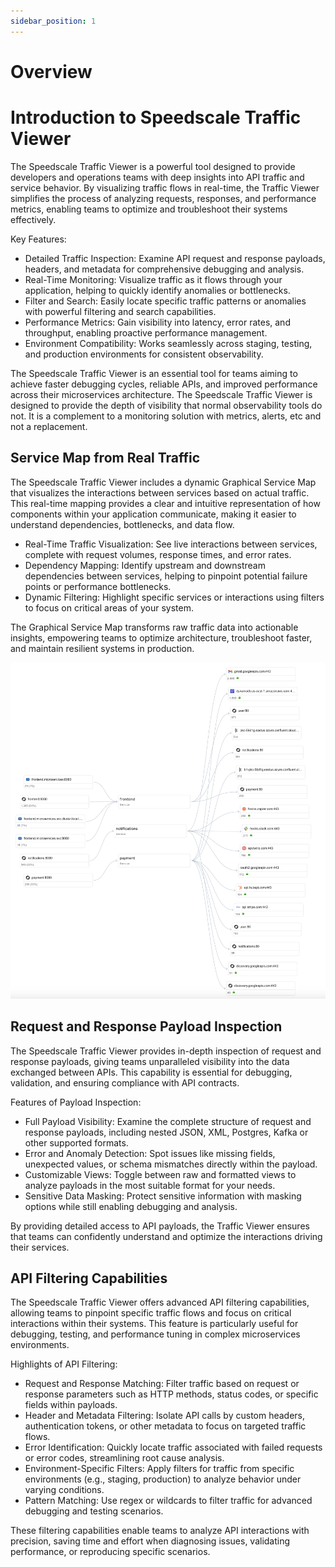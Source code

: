 ```yaml
---
sidebar_position: 1
---
```


# Overview

# Introduction to Speedscale Traffic Viewer

The Speedscale Traffic Viewer is a powerful tool designed to provide developers and operations teams with deep insights into API traffic and service behavior. By visualizing traffic flows in real-time, the Traffic Viewer simplifies the process of analyzing requests, responses, and performance metrics, enabling teams to optimize and troubleshoot their systems effectively.

Key Features:

* Detailed Traffic Inspection: Examine API request and response payloads, headers, and metadata for comprehensive debugging and analysis.
* Real-Time Monitoring: Visualize traffic as it flows through your application, helping to quickly identify anomalies or bottlenecks.
* Filter and Search: Easily locate specific traffic patterns or anomalies with powerful filtering and search capabilities.
* Performance Metrics: Gain visibility into latency, error rates, and throughput, enabling proactive performance management.
* Environment Compatibility: Works seamlessly across staging, testing, and production environments for consistent observability.

The Speedscale Traffic Viewer is an essential tool for teams aiming to achieve faster debugging cycles, reliable APIs, and improved performance across their microservices architecture. The Speedscale Traffic Viewer is designed to provide the depth of visibility that normal observability tools do not. It is a complement to a monitoring solution with metrics, alerts, etc and not a replacement.

## Service Map from Real Traffic

The Speedscale Traffic Viewer includes a dynamic Graphical Service Map that visualizes the interactions between services based on actual traffic. This real-time mapping provides a clear and intuitive representation of how components within your application communicate, making it easier to understand dependencies, bottlenecks, and data flow.

* Real-Time Traffic Visualization: See live interactions between services, complete with request volumes, response times, and error rates.
* Dependency Mapping: Identify upstream and downstream dependencies between services, helping to pinpoint potential failure points or performance bottlenecks.
* Dynamic Filtering: Highlight specific services or interactions using filters to focus on critical areas of your system.

The Graphical Service Map transforms raw traffic data into actionable insights, empowering teams to optimize architecture, troubleshoot faster, and maintain resilient systems in production.

![map](./traffic/service-map.png)

## Request and Response Payload Inspection

The Speedscale Traffic Viewer provides in-depth inspection of request and response payloads, giving teams unparalleled visibility into the data exchanged between APIs. This capability is essential for debugging, validation, and ensuring compliance with API contracts.

Features of Payload Inspection:

* Full Payload Visibility: Examine the complete structure of request and response payloads, including nested JSON, XML, Postgres, Kafka or other supported formats.
* Error and Anomaly Detection: Spot issues like missing fields, unexpected values, or schema mismatches directly within the payload.
* Customizable Views: Toggle between raw and formatted views to analyze payloads in the most suitable format for your needs.
* Sensitive Data Masking: Protect sensitive information with masking options while still enabling debugging and analysis.

By providing detailed access to API payloads, the Traffic Viewer ensures that teams can confidently understand and optimize the interactions driving their services.

## API Filtering Capabilities

The Speedscale Traffic Viewer offers advanced API filtering capabilities, allowing teams to pinpoint specific traffic flows and focus on critical interactions within their systems. This feature is particularly useful for debugging, testing, and performance tuning in complex microservices environments.

Highlights of API Filtering:

* Request and Response Matching: Filter traffic based on request or response parameters such as HTTP methods, status codes, or specific fields within payloads.
* Header and Metadata Filtering: Isolate API calls by custom headers, authentication tokens, or other metadata to focus on targeted traffic flows.
* Error Identification: Quickly locate traffic associated with failed requests or error codes, streamlining root cause analysis.
* Environment-Specific Filters: Apply filters for traffic from specific environments (e.g., staging, production) to analyze behavior under varying conditions.
* Pattern Matching: Use regex or wildcards to filter traffic for advanced debugging and testing scenarios.

These filtering capabilities enable teams to analyze API interactions with precision, saving time and effort when diagnosing issues, validating performance, or reproducing specific scenarios.